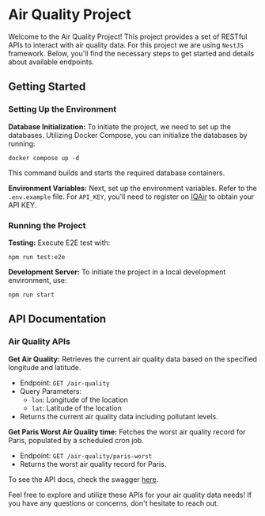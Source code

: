 # Air Quality Project

Welcome to the Air Quality Project! This project provides a set of RESTful APIs to interact with air quality data. For this project we are using `NestJS` framework. Below, you'll find the necessary steps to get started and details about available endpoints.

## Getting Started

### Setting Up the Environment

**Database Initialization:** To initiate the project, we need to set up the databases. Utilizing Docker Compose, you can initialize the databases by running:

```docker compose up -d```

This command builds and starts the required database containers.

**Environment Variables:** Next, set up the environment variables. Refer to the `.env.example` file. For `API_KEY`, you'll need to register on [IQAir](https://www.iqair.com/fr/dashboard/api) to obtain your API KEY.

### Running the Project

**Testing:** Execute E2E test with:

```npm run test:e2e```

**Development Server:** To initiate the project in a local development environment, use:

```npm run start```

## API Documentation

### Air Quality APIs

**Get Air Quality:** Retrieves the current air quality data based on the specified longitude and latitude.

- Endpoint: `GET /air-quality`
- Query Parameters:
  - `lon`: Longitude of the location
  - `lat`: Latitude of the location
- Returns the current air quality data including pollutant levels.


**Get Paris Worst Air Quality time:** Fetches the worst air quality record for Paris, populated by a scheduled cron job.

- Endpoint: `GET /air-quality/paris-worst`
- Returns the worst air quality record for Paris.


To see the API docs, check the swagger [here](http://localhost:3000/api#/).



Feel free to explore and utilize these APIs for your air quality data needs! If you have any questions or concerns, don't hesitate to reach out.
